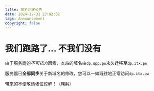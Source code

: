 ```yaml
---
title: 域名迁移公告
date: 2024-12-31 23:02:02
tags: Announcement
copyright: false
---
```


# 我们跑路了... 不我们没有

由于服务商的*不可抗力*因素，本站的域名由`dp.upp.pw`永久迁移至`dp.itx.pw`

服务器已**全部同步**关于新域名的修改，您可以一如既往地正常访问`dp.itx.pw`

带来的不便敬请诸位谅解！（鞠躬）
